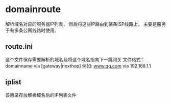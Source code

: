 # domainroute
解析域名对应的服务器IP列表， 然后将这些IP路由到某条ISP线路上， 主要是服务于有多条公网线路时使用。

## route.ini
这个文件保存需要解析的域名及将这个域名指向下一跳网关
文件格式：
  domainname via [gateway|nexthop]
  例如:
  www.qq.com via 192.168.1.1

## iplist
该目录存放解析域名后的IP列表文件
